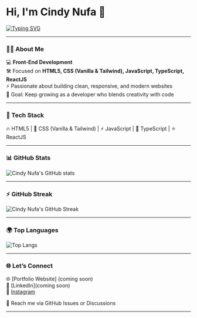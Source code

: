 # Hi, I'm Cindy Nufa 👋  

[![Typing SVG](https://readme-typing-svg.demolab.com?font=Fira+Code&pause=1000&color=F40B87&width=435&lines=Front-End+Developer;Always+Learning+New+Things)](https://git.io/typing-svg)

---

### 👨‍💻 About Me  
💻 **Front-End Development**  
🛠 Focused on **HTML5, CSS (Vanilla & Tailwind), JavaScript, TypeScript, ReactJS**  
⚡ Passionate about building clean, responsive, and modern websites  
🎯 Goal: Keep growing as a developer who blends creativity with code  

---

### 🚀 Tech Stack  
🔥 HTML5 | 🎨 CSS (Vanilla & Tailwind) | ⚡ JavaScript | 🔷 TypeScript | ⚛️ ReactJS  

---

### 📊 GitHub Stats  
![Cindy Nufa's GitHub stats](https://github-readme-stats.vercel.app/api?username=CINDYNUFAE&show_icons=true&title_color=F40B87&icon_color=F40B87&text_color=ffffff&bg_color=000000)   

---

### ⚡ GitHub Streak 
![Cindy Nufa's GitHub Streak]([https://streak-stats.demolab.com?user=CINDYNUFA&theme=pink&hide_border=true](https://streak-stats.demolab.com?user=CINDYNUFA&theme=dark&ring=F40B87&fire=F40B87&currStreakLabel=F40B87&sideNums=ffffff&currStreakNum=F40B87&sideLabels=ffffff&dates=999999&background=000000))  

---

### 🌍 Top Languages
![Top Langs]([https://github-readme-stats.vercel.app/api/top-langs/?username=CINDYNUFA&layout=compact&theme=pink](https://github-readme-stats.vercel.app/api/top-langs/?username=CINDYNUFA&layout=compact&title_color=F40B87&text_color=ffffff&bg_color=000000))  

---

### 🌐 Let’s Connect  
🌐 [Portfolio Website] (coming soon)   
💼 [LinkedIn](coming soon)  
📸 [Instagram](https://www.instagram.com/xindicode)  

📩 Reach me via GitHub Issues or Discussions 

---
